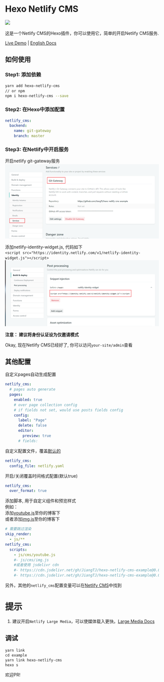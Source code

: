 # Hexo Netlify CMS
[![](https://img.shields.io/npm/v/hexo-netlify-cms.svg)](https://www.npmjs.com/package/hexo-netlify-cms)   

这是一个Netlify CMS的Hexo插件，你可以使用它，简单的开启Netlify CMS服务.   

[Live Demo](https://github.com/JiangTJ/hexo-netlify-cms-example) | [English Docs](README.md)

## 如何使用
### Step1: 添加依赖
```bash
yarn add hexo-netlify-cms
// or npm
npm i hexo-netlify-cms --save
```
### Step2: 在Hexo中添加配置
```yaml
netlify_cms:
  backend:
    name: git-gateway
    branch: master
```
### Step3: 在Netlify中开启服务

开启netlify git-gateway服务
![](imgs/git-gateway.png)  

添加netlify-identity-widget.js, 代码如下   
`<script src="https://identity.netlify.com/v1/netlify-identity-widget.js"></script>`  
![](imgs/snippet.png)

**注意： 建议将身份认证设为仅邀请模式**

Okay, 现在Netlify CMS已经好了, 你可以访问`your-site/admin`查看


## 其他配置
自定义pages自动生成配置
```yml
netlify_cms:
  # pages auto generate
  pages: 
    enabled: true
    # over page collection config
    # if fields not set, would use posts fields config
    config:
      label: "Page"
      delete: false
      editor:
        preview: true
      # fields: 
```

自定义配置文件，覆盖[默认的](admin/config.yml)
```yml
netlify_cms:
  config_file: netlify.yaml
```

开启/关闭覆盖时间格式配置(默认true)
```yml
netlify_cms:
  over_format: true
```

添加脚本, 用于自定义组件和预览样式   
例如：    
添加[youtube.js](https://github.com/JiangTJ/hexo-netlify-cms-example/blob/master/source/js/cms/youtube.js)至你的博客下  
或者添加[img.js](https://github.com/JiangTJ/hexo-netlify-cms-example/blob/master/source/js/cms/img.js)至你的博客下   
```yml
# 需要跳过渲染
skip_render:
  - js/**
netlify_cms:
  scripts:
    - js/cms/youtube.js
    #- js/cms/img.js
    #或者使用 jsdelivr cdn
    #- https://cdn.jsdelivr.net/gh/JiangTJ/hexo-netlify-cms-example@0.0.1/source/js/cms/youtube.js
    #- https://cdn.jsdelivr.net/gh/JiangTJ/hexo-netlify-cms-example@0.0.1/source/js/cms/img.js
```

另外，其他的`netlify_cms`配置变量可以在[Netlify CMS](https://www.netlifycms.org/docs/configuration-options/)中找到  

# 提示
1. 建议开启`Netlify Large Media`，可以使媒体载入更快。[Large Media Docs](https://www.netlify.com/docs/large-media/)

## 调试
```
yarn link
cd example
yarn link hexo-netlify-cms
hexo s
```
欢迎PR!
